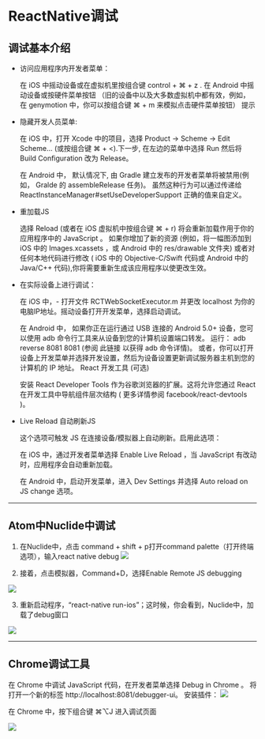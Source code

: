 # ReactNative调试

## 调试基本介绍

* 访问应用程序内开发者菜单：

	在 iOS 中摇动设备或在虚拟机里按组合键 control + ⌘ + z .
	在 Android 中摇动设备或按硬件菜单按钮 （旧的设备中以及大多数虚拟机中都有效，例如， 在 genymotion 	中，你可以按组合键 ⌘ + m 来模拟点击硬件菜单按钮）
	提示

* 隐藏开发人员菜单:

	在 iOS 中，打开 Xcode 中的项目，选择 Product → Scheme → Edit Scheme... (或按组合键 ⌘ + <).下一步, 在左边的菜单中选择 Run 然后将 Build Configuration 改为 Release。

	在 Android 中， 默认情况下, 由 Gradle 建立发布的开发者菜单将被禁用(例如， Gralde 的 assembleRelease 任务)。 虽然这种行为可以通过传递给 ReactInstanceManager#setUseDeveloperSupport 正确的值来自定义。

* 重加载JS

	选择 Reload (或者在 iOS 虚拟机中按组合键 ⌘ + r) 将会重新加载作用于你的应用程序中的 JavaScript 。 如果你增加了新的资源 (例如，将一幅图添加到 iOS 中的 Images.xcassets ，或 Android 中的 res/drawable 文件夹) 或者对任何本地代码进行修改 ( iOS 中的 Objective-C/Swift 代码或 Android 中的 Java/C++ 代码),你将需要重新生成该应用程序以使更改生效。



* 在实际设备上进行调试：

	在 iOS 中，- 打开文件 RCTWebSocketExecutor.m 并更改 localhost 为你的电脑IP地址。摇动设备打开开发菜单，选择启动调试。

	在 Android 中， 如果你正在运行通过 USB 连接的 Android 5.0+ 设备，您可以使用 adb 命令行工具来从设备到您的计算机设置端口转发。 运行： adb reverse 8081 8081 (参阅 此链接 以获得 adb 命令详情)。 或者，你可以打开设备上开发菜单并选择开发设置，然后为设备设置更新调试服务器主机到您的计算机的 IP 地址。
React 开发工具 (可选)

	安装 React Developer Tools 作为谷歌浏览器的扩展。这将允许您通过 React 在开发工具中导航组件层次结构 ( 更多详情参阅 facebook/react-devtools )。

* Live Reload 自动刷新JS

	这个选项可触发 JS 在连接设备/模拟器上自动刷新。启用此选项：

	在 iOS 中，通过开发者菜单选择 Enable Live Reload ，当 JavaScript 有改动时，应用程序会自动重新加载。

	在 Android 中，启动开发菜单，进入 Dev Settings 并选择 Auto reload on JS change 选项。


---
<div style="page-break-after: always;"></div>

## Atom中Nuclide中调试

1. 在Nuclide中，点击 command + shift + p打开command palette（打开终端选项），输入react native debug
![](http://ww4.sinaimg.cn/mw690/6314d064gw1f6eam6sq4xj20vo06kdh0.jpg)

2. 接着，点击模拟器，Command+D，选择Enable Remote JS debugging

![](http://ww2.sinaimg.cn/mw690/6314d064gw1f6eamob31gj20fm0rstav.jpg)

3. 重新启动程序，“react-native run-ios”；这时候，你会看到，Nuclide中，加载了debug窗口

![](http://ww3.sinaimg.cn/mw690/6314d064gw1f6ax64w4a3j21kw111alo.jpg)


 ---
<div style="page-break-after: always;"></div>

## Chrome调试工具

在 Chrome 中调试 JavaScript 代码，在开发者菜单选择 Debug in Chrome 。 将打开一个新的标签 http://localhost:8081/debugger-ui。
安装插件：
![](http://ww4.sinaimg.cn/mw690/6314d064gw1f6ea1o1bg9j21hu0xok1z.jpg)

在 Chrome 中，按下组合键 ⌘⌥J 进入调试页面

![](http://ww2.sinaimg.cn/mw690/6314d064gw1f6ea2deae6j21kw122tpn.jpg)
